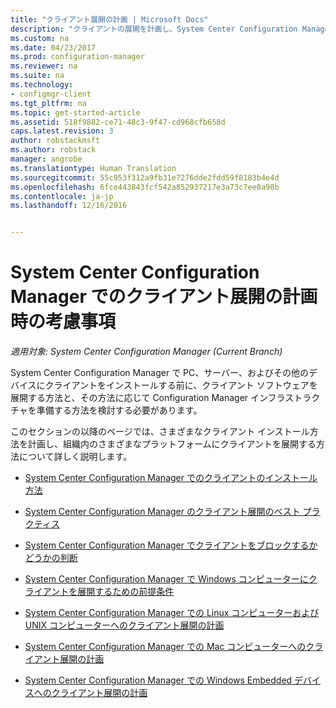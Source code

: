 ```yaml
---
title: "クライアント展開の計画 | Microsoft Docs"
description: "クライアントの展開を計画し、System Center Configuration Manager でインフラストラクチャを準備します。"
ms.custom: na
ms.date: 04/23/2017
ms.prod: configuration-manager
ms.reviewer: na
ms.suite: na
ms.technology:
- configmgr-client
ms.tgt_pltfrm: na
ms.topic: get-started-article
ms.assetid: 518f9882-ce71-48c3-9f47-cd968cfb658d
caps.latest.revision: 3
author: robstackmsft
ms.author: robstack
manager: angrobe
ms.translationtype: Human Translation
ms.sourcegitcommit: 55c953f312a9fb31e7276dde2fdd59f8183b4e4d
ms.openlocfilehash: 6fce443843fcf542a852937217e3a73c7ee0a98b
ms.contentlocale: ja-jp
ms.lasthandoff: 12/16/2016


---
```

# <a name="planning-considerations-for-deploying-clients-in-system-center-configuration-manager"></a>System Center Configuration Manager でのクライアント展開の計画時の考慮事項

*適用対象: System Center Configuration Manager (Current Branch)*

System Center Configuration Manager で PC、サーバー、およびその他のデバイスにクライアントをインストールする前に、クライアント ソフトウェアを展開する方法と、その方法に応じて Configuration Manager インフラストラクチャを準備する方法を検討する必要があります。  

 このセクションの以降のページでは、さまざまなクライアント インストール方法を計画し、組織内のさまざまなプラットフォームにクライアントを展開する方法について詳しく説明します。  

-   [System Center Configuration Manager でのクライアントのインストール方法](../../../../core/clients/deploy/plan/client-installation-methods.md)  

-   [System Center Configuration Manager のクライアント展開のベスト プラクティス](../../../../core/clients/deploy/plan/best-practices-for-client-deployment.md)  

-   [System Center Configuration Manager でクライアントをブロックするかどうかの判断](../../../../core/clients/deploy/plan/determine-whether-to-block-clients.md)  

-   [System Center Configuration Manager で Windows コンピューターにクライアントを展開するための前提条件](../../../../core/clients/deploy/prerequisites-for-deploying-clients-to-windows-computers.md)  

-   [System Center Configuration Manager での Linux コンピューターおよび UNIX コンピューターへのクライアント展開の計画](../../../../core/clients/deploy/plan/planning-for-client-deployment-to-linux-and-unix-computers.md)  

-   [System Center Configuration Manager での Mac コンピューターへのクライアント展開の計画](../../../../core/clients/deploy/plan/planning-for-client-deployment-to-mac-computers.md)  

-   [System Center Configuration Manager での Windows Embedded デバイスへのクライアント展開の計画](../../../../core/clients/deploy/plan/planning-for-client-deployment-to-windows-embedded-devices.md)  

